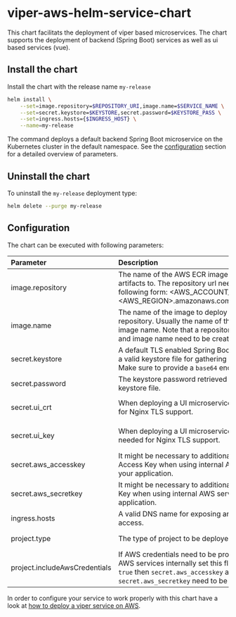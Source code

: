 # viper-aws-helm-service-chart

This chart facilitats the deployment of viper based microservices. The chart supports the deployment of backend (Spring Boot) services as well as
ui based services (vue).

## Install the chart

Install the chart with the release name `my-release`

```bash
helm install \
    --set=image.repository=$REPOSITORY_URI,image.name=$SERVICE_NAME \
    --set=secret.keystore=$KEYSTORE,secret.password=$KEYSTORE_PASS \
    --set=ingress.hosts={$INGRESS_HOST} \
    --name=my-release
```

The command deploys a default backend Spring Boot microservice on the Kubernetes cluster in the default namespace.
See the [configuration](#Configuration) section for a detailed overview of parameters.

## Uninstall the chart

To uninstall the `my-release` deployment type:

```bash
helm delete --purge my-release
```

## Configuration

The chart can be executed with following parameters:

| Parameter                     | Description   | Example  |
| :---------------------------- |:--------------| :-----   |
| image.repository              | The name of the AWS ECR image repository to deploy artifacts to. The repository url needs to be provided in the following form: <AWS_ACCOUNT_ID>.dkr.ecr.<AWS_REGION>.amazonaws.com/<REPOSITORY_NAME> | `111122223333.dkr.ecr.eu-west-1.amazonaws.com/viper` |
| image.name                    | The name of the image to deploy to the AWS ECR repository. Usually the name of the service is used as image name. Note that a repository with proper repo url and image name need to be created in AWS ECR before. | `my-service` |
| secret.keystore               | A default TLS enabled Spring Boot microservice will need a valid keystore file for gathering cert and key references. Make sure to provide a `base64` encoded value. | KEYSTORE = echo -n <KEYSTORE_FILE> &#124;base64)   |
| secret.password               | The keystore password retrieved when generating the keystore file. | `some secret password` |
| secret.ui_crt                 | When deploying a UI microservice a certificate is needed for Nginx TLS support. | Enter a valid certificate as helm argument with name `ui.crt` |
| secret.ui_key                 | When deploying a UI microservice a certificate key is needed for Nginx TLS support. | Enter a valid certificate key as helm argument with name `ui.key` |
| secret.aws_accesskey          | It might be necessary to additionally pass the AWS Access Key when using internal AWS services from within your application.  |  AWS Access Key generated for your user  |
| secret.aws_secretkey          | It might be necessary to additionally pass the AWS Secret Key when using internal AWS services from within your application.  |  AWS Secret Key generated for your user  |
| ingress.hosts                 | A valid DNS name for exposing an ingress route for public access. | `my-service.demo.com` |
| project.type                  | The type of project to be deployed. | Valid values are either `ui` or `backend` |
| project.includeAwsCredentials | If AWS credentials need to be provided for using other AWS services internally set this flag to `true`. When set to `true` then `secret.aws_accesskey` and `secret.aws_secretkey` need to be provided as well. | `true` if AWS credentials should be included, `false` is the default.|

In order to configure your service to work properly with this chart have a look at [how to deploy a viper service on AWS](https://github.com/visual-perceptibility/viper-service-remote-collab-admin/blob/master/README.md).